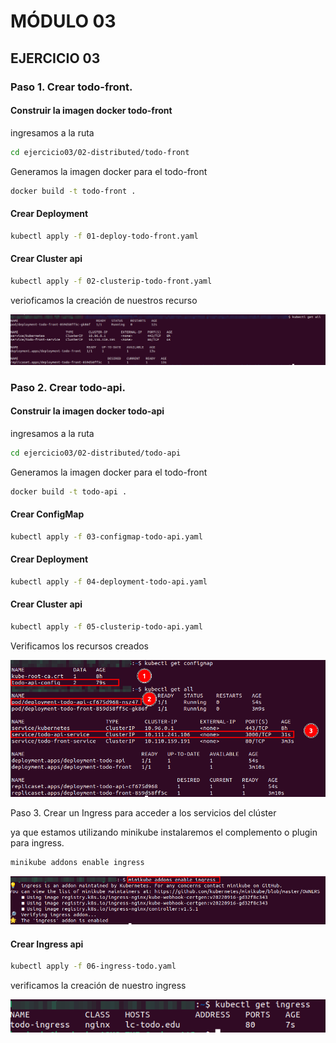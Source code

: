 # MÓDULO 03

## EJERCICIO 03

### Paso 1. Crear todo-front.

#### Construir la imagen docker todo-front

ingresamos a la ruta 
````bash
cd ejercicio03/02-distributed/todo-front
````
Generamos la imagen docker para el todo-front

````bash
docker build -t todo-front .
````

#### Crear Deployment 

````bash
kubectl apply -f 01-deploy-todo-front.yaml
````

#### Crear Cluster api

````bash
kubectl apply -f 02-clusterip-todo-front.yaml
````

verioficamos la creación de nuestros recurso

![img.png](img/img01.png)



### Paso 2. Crear todo-api.

#### Construir la imagen docker todo-api

ingresamos a la ruta
````bash
cd ejercicio03/02-distributed/todo-api
````
Generamos la imagen docker para el todo-front

````bash
docker build -t todo-api .
````
#### Crear ConfigMap

````bash
kubectl apply -f 03-configmap-todo-api.yaml
````
#### Crear Deployment

````bash
kubectl apply -f 04-deployment-todo-api.yaml
````

#### Crear Cluster api

````bash
kubectl apply -f 05-clusterip-todo-api.yaml
````

Verificamos los recursos creados

![img.png](img/img02.png)

Paso 3. Crear un Ingress para acceder a los servicios del clúster

ya que estamos utilizando minikube instalaremos el complemento o plugin para ingress.


````bash
minikube addons enable ingress
````
![img.png](img/img03.png)

#### Crear Ingress api

````bash
kubectl apply -f 06-ingress-todo.yaml
````

verificamos la creación de nuestro ingress

![img.png](img/img04.png)